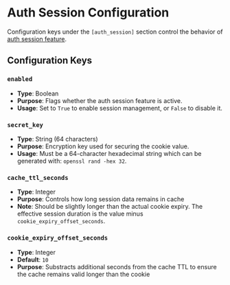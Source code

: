 # Auth Session Configuration

Configuration keys under the `[auth_session]` section control the behavior of [auth session feature](../features/auth_session.md).

## Configuration Keys

### `enabled`

- **Type**: Boolean
- **Purpose**: Flags whether the auth session feature is active.
- **Usage**: Set to `True` to enable session management, or `False` to disable it.

### `secret_key`

- **Type**: String (64 characters)
- **Purpose**: Encryption key used for securing the cookie value.
- **Usage**: Must be a 64-character hexadecimal string which can be generated with: `openssl rand -hex 32`.

### `cache_ttl_seconds`

- **Type**: Integer
- **Purpose**: Controls how long session data remains in cache
- **Note**: Should be slightly longer than the actual cookie expiry. The effective session duration is the value minus `cookie_expiry_offset_seconds`.

### `cookie_expiry_offset_seconds`

- **Type**: Integer
- **Default**: `10`
- **Purpose**: Substracts additional seconds from the cache TTL to ensure the cache remains valid longer than the cookie
